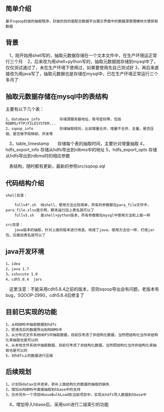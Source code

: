 
## 简单介绍

    基于sqoop封装的抽取程序，封装的目的是配合数据平台展示界面中的数据源管理模块方便获取数据

## 背景

    1，刚开始用shell写的，抽取元数据存储在一个文本文件中，在生产环境运正常行三个月
    2，后来改为用shell+python写的，抽取元数据就存储到mysql中了，仅仅测试通过了，未在生产环境下使用过，如果要使用先自己测试好
    3，再后来直接改为用java写了，抽取元数据也是存储在mysql中，已在生产环境正常运行三个多月了


## 抽取元数据存储在mysql中的表结构

主要有以下几个表：

    1，database_info         存储源服务器地址，账号密码等，包括RDBMS/FTP/FILESYSTEM...
    2，sqoop_info            存储抽取规则，比如增量合并、增量不合并、全量、是否压缩、是否做字段映射、并发等
    3，table_timestamp       存储每个表的抽取时间，主要针对增量抽取
    4，hdfs_export_info      存储从hdfs导出到rdbms中的地址
    5，hdfs_export_opts      存储从hdfs导出到rdbms时的相应参数
    
    表结构，随时都有更新，最新的参照src/sqoop.sql


## 代码结构介绍

    shell目录：
	
        fullv4*.sh  纯shell，使用方法比较简单，所有的参数都在para_file文件中，para_file.xlsx是示例，脚本运行加上表名就可以了
        fullv5.sh   是shell+python版本，所有参数都在mysql中使用方法和上面一样
		
    src目录：
        java版本的抽取，针对上面的版本进行改造，改成了java，使用方法也一样，打成jar包，后面加表名就可以了

## java开发环境

    1，idea
    2，java 1.7
    3，sshxcute 1.0
    4，cdh5.8.4  jars
    
    这里注意：不能采用cdh5.8.4之前的版本，否则sqoop导出会有问题，老版本有bug，SQOOP-2990，cdh5.8.4后修复了

## 目前已实现的功能

    1，从RDBMS中抽取数据到hdfs
    2，把清洗后的数据导出到RDBMS中
    3，从分布式文件系统HDFS中抽取数据，目前仅考虑了非结构化数据，当然把结构化当作非结构化来抽取也是可以的
    4，从本地文件系统中抽取数据，目前仅考虑了非结构化数据，当然把结构化当作非结构化来抽取也是可以的
    5，对hdfs上的数据进行压缩

## 后续规划

    1，计划将datax合并进来，弥补上面结构化的数据的抽取的缺失
    2，增加从RDBMS中直接抽取到hbase中的支持
    3，合并另外一个项目HbaseBulkLoad到当前项目中，实现从hdfs导入数据到hbase中
    4，增加导入hbase后，采用solr进行二级索引的功能
